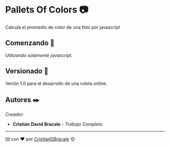 # Pallets Of Colors 📷
Calcula el promedio de color de una foto por javascript 


## Comenzando 🚀

_Utilizando solamente javascript._


## Versionado 📌

Verión 1.0 para el desarrollo de una ruleta online.

## Autores ✒️

_Creador:_

* **Cristian David Bracale** - *Trabajo Completo* 

---
⌨️ con ❤️ por [CristianDBracale](https://www.linkedin.com/in/cristianbracale/) 😊
